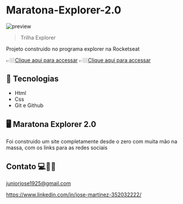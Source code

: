 # Maratona-Explorer-2.0


![preview](./.github/maratona%20explorer%202.0.png)


> Trilha Explorer 

Projeto construido no programa explorer na Rocketseat

👉🏼[Clique aqui para accessar](https://jose26362780.github.io/Projeto-05/)
👉🏼[Clique aqui para accessar](https://projeto-05.netlify.app/)



##  🔧 Tecnologias


- Html 
- Css
- Git e Github

##  🖥️ Maratona Explorer 2.0


Foi construido um site completamente desde o zero com muita mão na massa, com os links para as redes sociais 



## Contato 💻🧑‍💻 

juniorjose1925@gmail.com


https://www.linkedin.com/in/jose-martinez-352032222/
